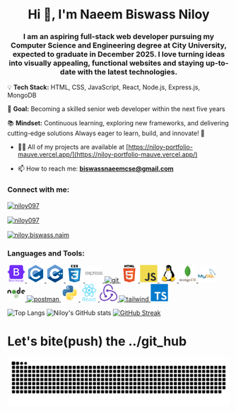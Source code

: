 <h1 align="center">Hi 👋, I'm Naeem Biswass Niloy</h1>
<h3 align="center">I am an aspiring full-stack web developer pursuing my Computer Science and Engineering degree at City University, expected to graduate in December 2025. I love turning ideas into visually appealing, functional websites and staying up-to-date with the latest technologies.
</h3>

<p>💡 <b>Tech Stack:</b> HTML, CSS, JavaScript, React, Node.js, Express.js, MongoDB</p> 
<p>🎯 <b>Goal:</b> Becoming a skilled senior web developer within the next five years</p> 
<p>📚 <b>Mindset:</b> Continuous learning, exploring new frameworks, and delivering cutting-edge solutions Always eager to learn, build, and innovate! 🚀</p>

- 👨‍💻 All of my projects are available at [https://niloy-portfolio-mauve.vercel.app/](https://niloy-portfolio-mauve.vercel.app/)

- 📫 How to reach me: **biswassnaeemcse@gmail.com**

<h3 align="left">Connect with me:</h3>
<p align="left" style = "display: block">
<a href="https://linkedin.com/in/niloy097" target="blank"><img align="center" src="https://raw.githubusercontent.com/rahuldkjain/github-profile-readme-generator/master/src/images/icons/Social/linked-in-alt.svg" alt="niloy097" height="30" width="40" /></a>
</p>
<a href="https://linkedin.com/in/niloy097" target="blank"><img align="center" src="https://raw.githubusercontent.com/rahuldkjain/github-profile-readme-generator/master/src/images/icons/Social/linked-in-alt.svg" alt="niloy097" height="30" width="40" /></a>
</p>
<a href="https://facebook.com/niloy.biswass.naim" target="blank"><img align="center" src="https://encrypted-tbn0.gstatic.com/images?q=tbn:ANd9GcTtfbcYeYgf0wQJ-LSPm3CPbyB7T1p0f5bnaA&s" alt="niloy.biswass.naim" height="30" width="40" /></a>
</p>

<h3 align="left">Languages and Tools:</h3>
<p align="left"> <a href="https://getbootstrap.com" target="_blank" rel="noreferrer"> <img src="https://raw.githubusercontent.com/devicons/devicon/master/icons/bootstrap/bootstrap-plain-wordmark.svg" alt="bootstrap" width="40" height="40"/> </a> <a href="https://www.cprogramming.com/" target="_blank" rel="noreferrer"> <img src="https://raw.githubusercontent.com/devicons/devicon/master/icons/c/c-original.svg" alt="c" width="40" height="40"/> </a> <a href="https://www.w3schools.com/cpp/" target="_blank" rel="noreferrer"> <img src="https://raw.githubusercontent.com/devicons/devicon/master/icons/cplusplus/cplusplus-original.svg" alt="cplusplus" width="40" height="40"/> </a> <a href="https://www.w3schools.com/css/" target="_blank" rel="noreferrer"> <img src="https://raw.githubusercontent.com/devicons/devicon/master/icons/css3/css3-original-wordmark.svg" alt="css3" width="40" height="40"/> </a> <a href="https://expressjs.com" target="_blank" rel="noreferrer"> <img src="https://raw.githubusercontent.com/devicons/devicon/master/icons/express/express-original-wordmark.svg" alt="express" width="40" height="40"/> </a> <a href="https://git-scm.com/" target="_blank" rel="noreferrer"> <img src="https://www.vectorlogo.zone/logos/git-scm/git-scm-icon.svg" alt="git" width="40" height="40"/> </a> <a href="https://www.w3.org/html/" target="_blank" rel="noreferrer"> <img src="https://raw.githubusercontent.com/devicons/devicon/master/icons/html5/html5-original-wordmark.svg" alt="html5" width="40" height="40"/> </a> <a href="https://developer.mozilla.org/en-US/docs/Web/JavaScript" target="_blank" rel="noreferrer"> <img src="https://raw.githubusercontent.com/devicons/devicon/master/icons/javascript/javascript-original.svg" alt="javascript" width="40" height="40"/> </a> <a href="https://www.linux.org/" target="_blank" rel="noreferrer"> <img src="https://raw.githubusercontent.com/devicons/devicon/master/icons/linux/linux-original.svg" alt="linux" width="40" height="40"/> </a> <a href="https://www.mongodb.com/" target="_blank" rel="noreferrer"> <img src="https://raw.githubusercontent.com/devicons/devicon/master/icons/mongodb/mongodb-original-wordmark.svg" alt="mongodb" width="40" height="40"/> </a> <a href="https://www.mysql.com/" target="_blank" rel="noreferrer"> <img src="https://raw.githubusercontent.com/devicons/devicon/master/icons/mysql/mysql-original-wordmark.svg" alt="mysql" width="40" height="40"/> </a> <a href="https://nodejs.org" target="_blank" rel="noreferrer"> <img src="https://raw.githubusercontent.com/devicons/devicon/master/icons/nodejs/nodejs-original-wordmark.svg" alt="nodejs" width="40" height="40"/> </a> <a href="https://postman.com" target="_blank" rel="noreferrer"> <img src="https://www.vectorlogo.zone/logos/getpostman/getpostman-icon.svg" alt="postman" width="40" height="40"/> </a> <a href="https://www.python.org" target="_blank" rel="noreferrer"> <img src="https://raw.githubusercontent.com/devicons/devicon/master/icons/python/python-original.svg" alt="python" width="40" height="40"/> </a> <a href="https://reactjs.org/" target="_blank" rel="noreferrer"> <img src="https://raw.githubusercontent.com/devicons/devicon/master/icons/react/react-original-wordmark.svg" alt="react" width="40" height="40"/> </a> <a href="https://redux.js.org" target="_blank" rel="noreferrer"> <img src="https://raw.githubusercontent.com/devicons/devicon/master/icons/redux/redux-original.svg" alt="redux" width="40" height="40"/> </a> <a href="https://tailwindcss.com/" target="_blank" rel="noreferrer"> <img src="https://www.vectorlogo.zone/logos/tailwindcss/tailwindcss-icon.svg" alt="tailwind" width="40" height="40"/> </a> <a href="https://www.typescriptlang.org/" target="_blank" rel="noreferrer"> <img src="https://raw.githubusercontent.com/devicons/devicon/master/icons/typescript/typescript-original.svg" alt="typescript" width="40" height="40"/> </a> </p>

![Top Langs](https://github-readme-stats.vercel.app/api/top-langs/?username=biswass101&theme=tokyonight)
![Niloy's GitHub stats](https://github-readme-stats.vercel.app/api?username=biswass101&show_icons=true&theme=radical)
[![GitHub Streak](https://streak-stats.demolab.com/?user=biswass101&theme=dark)](https://git.io/streak-stats)

<!--<img align ="left" width="400" src = "https://occ-0-8407-114.1.nflxso.net/dnm/api/v6/9pS1daC2n6UGc3dUogvWIPMR_OU/AAAABeIU9pDH8hperu-49HnaGn9k8lFcwrRkOface0jR7tkviffpXrLwVFK4L6ecN8QirwquqiwSvnwPgqC3FswIVLBiQNpXnfkfo2ztRzbhrz43BsZ2n01CH-JYGQ.jpg?r=f0c"/>
<img align ="left" width="400" src = "https://imgs.search.brave.com/Us525UvvpgAu7iijAJ_VGBFz1qVbPOlurv19SR4J0CA/rs:fit:860:0:0:0/g:ce/aHR0cHM6Ly9tZWRp/YS5nZXR0eWltYWdl/cy5jb20vaWQvNTE1/MTY4MDAwL3Bob3Rv/LzMtMi0xOTMyLXBp/Y3R1cmUtc2hvd3Mt/YWRvbGYtaGl0bGVy/LWV4dGVuZGluZy1o/aXMtaGFuZHMtaW4t/dGhlLWZhc2Npc3Qt/c2FsdXRlLmpwZz9z/PTYxMng2MTImdz0w/Jms9MjAmYz15bmFf/RXNWa3pnQlJaN1FS/SnYyVmNFR3hSQXZB/aHd1bF9xandMc1Rj/T1lnPQ"/>
<img align ="right" width="400" src = "https://imgs.search.brave.com/_jsnEOYmF8Nnff34ZDH9b-2nfMJqmNQgY62eug2-_cw/rs:fit:860:0:0:0/g:ce/aHR0cHM6Ly90NC5m/dGNkbi5uZXQvanBn/LzA0LzM0LzE3LzUx/LzM2MF9GXzQzNDE3/NTExMl9mcDNOWHkz/ZTU1bkpTcFczejVy/dGpYT2dkZVY2NFhw/YS5qcGc"/>
<img align ="left" width="400" src ="https://imgs.search.brave.com/nz1jvoQHLBKUgj6ds8KoyV_T_1t2ezcKuW7pWM5UDXk/rs:fit:860:0:0:0/g:ce/aHR0cHM6Ly9pbWcu/ZnJlZXBpay5jb20v/cHJlbWl1bS1waG90/by9wYWxlc3RpbmUt/d2lsbC13aW5fOTU1/MDI4LTE3NzUxLmpw/Zz9zZW10PWFpc19o/eWJyaWQmdz03NDA"/>-->

# Let's bite(push) the ../git_hub
<picture>
  <source
    media="(prefers-color-scheme: dark)"
    srcset="https://raw.githubusercontent.com/platane/snk/output/github-contribution-grid-snake-dark.svg"
  />
  <source
    media="(prefers-color-scheme: light)"
    srcset="https://raw.githubusercontent.com/platane/snk/output/github-contribution-grid-snake.svg"
  />
  <img
    alt="github contribution grid snake animation"
    src="https://raw.githubusercontent.com/platane/snk/output/github-contribution-grid-snake.svg"
  />
</picture>




